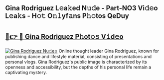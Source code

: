 ## Gina Rodriguez L𝚎a𝚔ed N𝚞𝚍e - Part-NO3 Vi𝚍𝚎o L𝚎a𝚔s - H𝚘𝚝 O𝚗𝚕yf𝚊ns P𝚑𝚘tos QeDuy

# <h2><a href="http://kf1g9gs.oniu.top/?m=Gina+Rodriguez">🔗👉 🔴 Gina Rodriguez P𝚑ot𝚘𝚜 V𝚒d𝚎o</a></h2>

[![Gina Rodriguez Nu𝚍e𝚜](https://i.imgur.com/0qMVB7G.gif)](http://kf1g9gs.oniu.top/?m=Gina+Rodriguez)
Online thought leader Gina Rodriguez, known for publishing dance and lifestyle material, consisting of presentations and personal vlogs. Gina Rodriguez's public image is characterized by its openness and accessibility, but the depths of his personal life remain a captivating mystery.  
